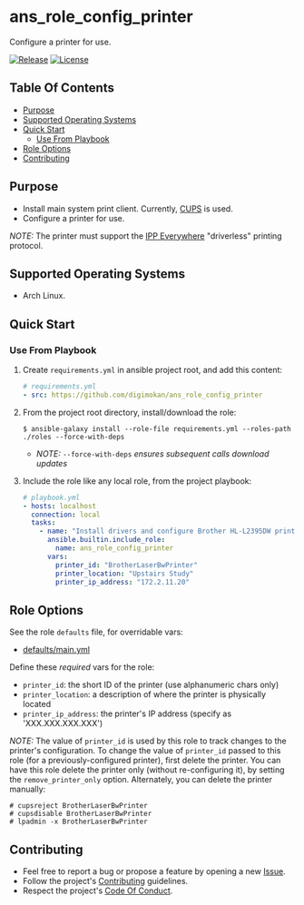 # ans_role_config_printer

Configure a printer for use.

[![Release](https://img.shields.io/github/release/digimokan/ans_role_config_printer.svg?label=release)](https://github.com/digimokan/ans_role_config_printer/releases/latest "Latest Release Notes")
[![License](https://img.shields.io/badge/license-MIT-blue.svg?label=license)](LICENSE.md "Project License")

## Table Of Contents

* [Purpose](#purpose)
* [Supported Operating Systems](#supported-operating-systems)
* [Quick Start](#quick-start)
    * [Use From Playbook](#use-from-playbook)
* [Role Options](#role-options)
* [Contributing](#contributing)

## Purpose

* Install main system print client. Currently, [CUPS](https://www.cups.org/) is
  used.
* Configure a printer for use.

_NOTE:_ The printer must support the
[IPP Everywhere](https://www.pwg.org/ipp/everywhere.html) "driverless" printing
protocol.

## Supported Operating Systems

* Arch Linux.

## Quick Start

### Use From Playbook

1. Create `requirements.yml` in ansible project root, and add this content:

   ```yaml
   # requirements.yml
   - src: https://github.com/digimokan/ans_role_config_printer
   ```

2. From the project root directory, install/download the role:

   ```shell
   $ ansible-galaxy install --role-file requirements.yml --roles-path ./roles --force-with-deps
   ```

   * _NOTE:_ `--force-with-deps` _ensures subsequent calls download updates_

3. Include the role like any local role, from the project playbook:

   ```yaml
   # playbook.yml
   - hosts: localhost
     connection: local
     tasks:
       - name: "Install drivers and configure Brother HL-L2395DW printer"
         ansible.builtin.include_role:
           name: ans_role_config_printer
         vars:
           printer_id: "BrotherLaserBwPrinter"
           printer_location: "Upstairs Study"
           printer_ip_address: "172.2.11.20"
   ```

## Role Options

See the role `defaults` file, for overridable vars:

  * [defaults/main.yml](../defaults/main.yml)

Define these _required_ vars for the role:

  * `printer_id`: the short ID of the printer (use alphanumeric chars only)
  * `printer_location`: a description of where the printer is physically located
  * `printer_ip_address`: the printer's IP address (specify as 'XXX.XXX.XXX.XXX')

_NOTE:_ The value of `printer_id` is used by this role to track changes to the
printer's configuration. To change the value of `printer_id` passed to this role
(for a previously-configured printer), first delete the printer. You can have
this role delete the printer only (without re-configuring it), by setting the
`remove_printer_only` option. Alternately, you can delete the printer manually:

   ```shell
   # cupsreject BrotherLaserBwPrinter
   # cupsdisable BrotherLaserBwPrinter
   # lpadmin -x BrotherLaserBwPrinter
   ```

## Contributing

* Feel free to report a bug or propose a feature by opening a new
  [Issue](https://github.com/digimokan/ans_role_config_printer/issues).
* Follow the project's [Contributing](CONTRIBUTING.md) guidelines.
* Respect the project's [Code Of Conduct](CODE_OF_CONDUCT.md).

